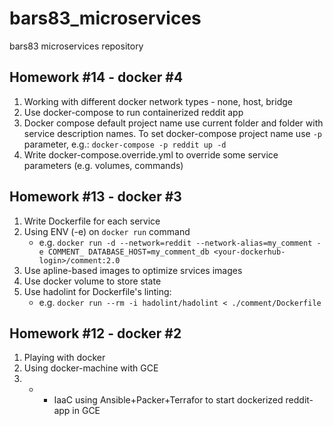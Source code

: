 # bars83_microservices
bars83 microservices repository
## Homework #14 - docker #4
1) Working with different docker network types - none, host, bridge
2) Use docker-compose to run containerized reddit app
3) Docker compose default project name use current folder and folder with service description names. To set docker-compose project name use `-p` parameter, e.g.: `docker-compose -p reddit up -d`
4) Write docker-compose.override.yml to override some service parameters (e.g. volumes, commands)

## Homework #13 - docker #3
1) Write Dockerfile for each service
2) Using ENV (-e) on `docker run` command
    * e.g. `docker run -d --network=reddit --network-alias=my_comment -e COMMENT_
DATABASE_HOST=my_comment_db <your-dockerhub-login>/comment:2.0`
3) Use apline-based images to optimize srvices images
4) Use docker volume to store state
5) Use hadolint for Dockerfile's linting:
    * e.g. `docker run --rm -i hadolint/hadolint < ./comment/Dockerfile`

## Homework #12 - docker #2
1) Playing with docker
2) Using docker-machine with GCE
3) * - IaaC using Ansible+Packer+Terrafor to start dockerized reddit-app in GCE
